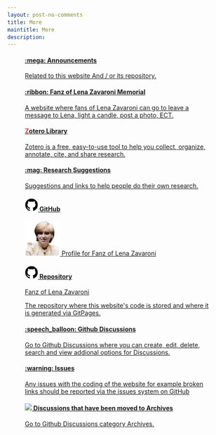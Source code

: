 ```yaml
---
layout: post-no-comments
title: More
maintitle: More
description: 
---
```


<figure class="fig1">
<div class="Cardlayout card-height">
<div class="CardItem">
<h4><a href="/announcements">:mega: Announcements</a></h4>
</div>
<div class="CardItem split">
<a href="/announcements">Related to this website And / or its repository.</a>
</div></div>
</figure>

<figure class="fig2">
<div class="Cardlayout card-height">
<div class="CardItem">
<h4><a href="/announcements">:ribbon: Fanz of Lena Zavaroni Memorial</a></h4>
</div>
<div class="CardItem split">
<a href="https://fanz-of-lena-zavaroni.muchloved.com/">A website where fans of Lena Zavaroni can go to leave a message to Lena, light a candle, post a photo, ECT.</a>
</div></div>
</figure>

<figure class="fig1">
<div class="Cardlayout card-height">
<div class="CardItem">
<h4><a href="https://www.zotero.org/fanzoflenazavaroni/library"><span class="z"><strong>Z</strong></span>otero Library</a></h4>
</div>
<div class="CardItem split">
<a href="https://www.zotero.org/fanzoflenazavaroni/library">Zotero is a free, easy-to-use tool to help you collect, organize, annotate, cite, and share research.</a>
</div></div>
</figure>

<figure class="fig2">
<div class="Cardlayout card-height">
<div class="CardItem">
<h4><a href="/research">:mag: Research Suggestions</a></h4>
</div>
<div class="CardItem split">
<a href="/research">Suggestions and links to help people do their own research.</a>
</div></div>
</figure>

<figure class="fig1">
<div class="Cardlayout card-height">
<div class="CardItem">
<h4><a href="https://github.com/FanzOfLenaZavaroni"><img src="/assets/images/svg/GitHub_Invertocat_Logo.svg" width="30" height="auto" /> GitHub</a></h4>
</div>
<div class="CardItem split">
<a href="https://github.com/FanzOfLenaZavaroni"><img src="/assets/images/Lena/LZ-02-cropped-removebg.png" width="80" height="auto" /> Profile for Fanz of Lena Zavaroni</a>
</div></div>
</figure>

<figure class="fig2">
<div class="Cardlayout card-height">
<div class="CardItem">
<h4><a href="https://github.com/FanzOfLenaZavaroni/fanzoflenazavaroni.github.io"><img src="/assets/images/svg/GitHub_Invertocat_Logo.svg" width="30" height="auto" /> Repository</a></h4>
</div>
<div class="CardItem split">
<p><a href="https://github.com/FanzOfLenaZavaroni/fanzoflenazavaroni.github.io">Fanz of Lena Zavaroni</a></p>
<p><a href="https://github.com/FanzOfLenaZavaroni/fanzoflenazavaroni.github.io">The repository where this website's code is stored and where it is generated via GitPages.</a></p>
</div></div>
</figure>

<figure class="fig1">
<div class="Cardlayout card-height">
<div class="CardItem">
<h4><a href="https://github.com/FanzOfLenaZavaroni/fanzoflenazavaroni.github.io/discussions">:speech_balloon: Github Discussions</a></h4>
</div>
<div class="CardItem split">
<a href="https://github.com/FanzOfLenaZavaroni/fanzoflenazavaroni.github.io/discussions">Go to Github Discussions where you can create, edit, delete, search and view addional options for Discussions.</a>
</div></div>
</figure>

<figure class="fig2">
<div class="Cardlayout card-height">
<div class="CardItem">
<h4><a href="https://github.com/FanzOfLenaZavaroni/fanzoflenazavaroni.github.io/issues">:warning: Issues</a></h4>
</div>
<div class="CardItem split">
<p><a href="https://github.com/FanzOfLenaZavaroni/fanzoflenazavaroni.github.io/issues">Any issues with the coding of the website for example broken links should be reported via the issues system on GitHub</a></p>
</div></div>
</figure>

<figure class="fig3">
<div class="Cardlayout">
<div class="CardItem">
<h4><a href="https://github.com/FanzOfLenaZavaroni/fanzoflenazavaroni.github.io/discussions/categories/archives"><img src="https://github.githubassets.com/images/icons/emoji/unicode/1f5c4.png" width="30" height="auto" /> Discussions that have been moved to Archives</a></h4>
</div>
<div class="CardItem split">
<a href="https://github.com/FanzOfLenaZavaroni/fanzoflenazavaroni.github.io/discussions/categories/archives">Go to Github Discussions category Archives.</a>
</div></div>
</figure>

<style>
.z {color:#cf3b43;}
.card-height {height: 250px}
@media screen and (orientation:portrait) {.card-height {height: unset;}}
</style>


